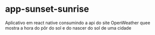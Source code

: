 # app-sunset-sunrise
Aplicativo em react native consumindo a api do site OpenWeather quee mostra a hora do pôr do sol e do nascer do sol de uma cidade
